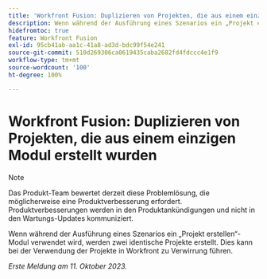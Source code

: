 ```yaml
---
title: 'Workfront Fusion: Duplizieren von Projekten, die aus einem einzigen Modul erstellt wurden'
description: Wenn während der Ausführung eines Szenarios ein „Projekt erstellen“-Modul verwendet wird, werden zwei identische Projekte erstellt. Dies kann bei der Verwendung der Projekte in Workfront zu Verwirrung führen.
hidefromtoc: true
feature: Workfront Fusion
exl-id: 95cb41ab-aa1c-41a8-ad3d-bdc99f54e241
source-git-commit: 510d269306ca0619435caba2682fd4fdccc4e1f9
workflow-type: tm+mt
source-wordcount: '100'
ht-degree: 100%

---
```


# Workfront Fusion: Duplizieren von Projekten, die aus einem einzigen Modul erstellt wurden

<!--Fusion, WF TOCs-->

>[!NOTE]
>
>Das Produkt-Team bewertet derzeit diese Problemlösung, die möglicherweise eine Produktverbesserung erfordert. Produktverbesserungen werden in den Produktankündigungen und nicht in den Wartungs-Updates kommuniziert.

Wenn während der Ausführung eines Szenarios ein „Projekt erstellen“-Modul verwendet wird, werden zwei identische Projekte erstellt. Dies kann bei der Verwendung der Projekte in Workfront zu Verwirrung führen.

_Erste Meldung am 11. Oktober 2023._
